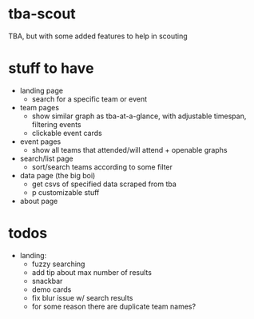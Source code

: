 # tba-scout
TBA, but with some added features to help in scouting

# stuff to have
- landing page
   - search for a specific team or event
- team pages
   - show similar graph as tba-at-a-glance, with adjustable timespan, filtering events
   - clickable event cards
- event pages
   - show all teams that attended/will attend + openable graphs
- search/list page
   - sort/search teams according to some filter
- data page (the big boi)
   - get csvs of specified data scraped from tba
   - p customizable stuff
- about page

# todos
- landing:
   - fuzzy searching
   - add tip about max number of results
   - snackbar
   - demo cards
   - fix blur issue w/ search results
   - for some reason there are duplicate team names?